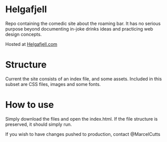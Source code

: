 Helgafjell
==========

Repo containing the comedic site about the roaming bar. It has no serious purpose beyond documenting in-joke drinks ideas and practicing web design concepts.

Hosted at [Helgafjell.com](http://helgafjell.com)

Structure
=========

Current the site consists of an index file, and some assets. Included in this subset are CSS files, images and some fonts.


How to use
===========

Simply download the files and open the index.html. If the file structure is preserved, it should simply run.

If you wish to have changes pushed to production, contact @MarcelCutts
